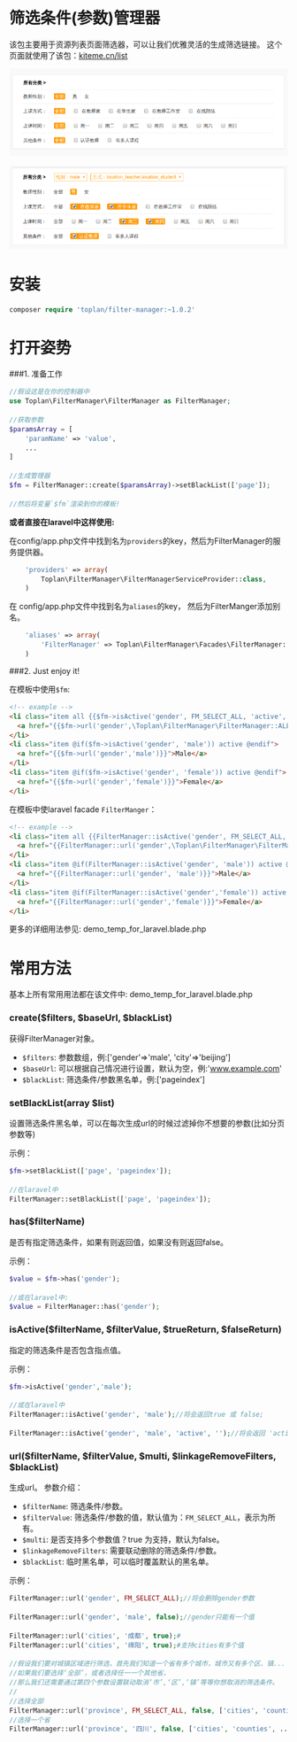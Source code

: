 # 筛选条件(参数)管理器

该包主要用于资源列表页面筛选器，可以让我们优雅灵活的生成筛选链接。
这个页面就使用了该包：[kiteme.cn/list](http://kiteme.cn/list)

![demo image](fm-demo.png)

![demo image](fm-demo2.png)

# 安装

```php
composer require 'toplan/filter-manager:~1.0.2'
```

# 打开姿势

###1. 准备工作

```php
//假设这是在你的控制器中
use Toplan\FilterManager\FilterManager as FilterManager;

//获取参数
$paramsArray = [
    'paramName' => 'value',
    ...
]

//生成管理器
$fm = FilterManager::create($paramsArray)->setBlackList(['page']);

//然后将变量`$fm`渲染到你的模板!
```

**或者直接在laravel中这样使用:**

在config/app.php文件中找到名为`providers`的key，然后为FilterManager的服务提供器。
```php
    'providers' => array(
        Toplan\FilterManager\FilterManagerServiceProvider::class,
    )
```

在 config/app.php文件中找到名为`aliases`的key， 然后为FilterManger添加别名。
```php
    'aliases' => array(
        'FilterManager' => Toplan\FilterManager\Facades\FilterManager::class,
    )
```

###2. Just enjoy it!

在模板中使用`$fm`:
```html
<!-- example -->
<li class="item all {{$fm->isActive('gender', FM_SELECT_ALL, 'active', '')}}">
  <a href="{{$fm->url('gender',\Toplan\FilterManager\FilterManager::ALL)}}">All</a>
</li>
<li class="item @if($fm->isActive('gender', 'male')) active @endif">
  <a href="{{$fm->url('gender','male')}}">Male</a>
</li>
<li class="item @if($fm->isActive('gender', 'female')) active @endif">
  <a href="{{$fm->url('gender','female')}}">Female</a>
</li>
```

在模板中使laravel facade `FilterManger`：
```html
<!-- example -->
<li class="item all {{FilterManager::isActive('gender', FM_SELECT_ALL, 'active', '')}}">
  <a href="{{FilterManager::url('gender',\Toplan\FilterManager\FilterManager::ALL)}}">All</a>
</li>
<li class="item @if(FilterManager::isActive('gender', 'male')) active @endif">
  <a href="{{FilterManager::url('gender', 'male')}}">Male</a>
</li>
<li class="item @if(FilterManager::isActive('gender','female')) active @endif">
  <a href="{{FilterManager::url('gender','female')}}">Female</a>
</li>
```

更多的详细用法参见: demo_temp_for_laravel.blade.php

# 常用方法

基本上所有常用用法都在该文件中: demo_temp_for_laravel.blade.php

### create($filters, $baseUrl, $blackList)

获得FilterManager对象。

- `$filters`: 参数数组，例:['gender'=>'male', 'city'=>'beijing']
- `$baseUrl`: 可以根据自己情况进行设置，默认为空，例:'www.example.com'
- `$blackList`: 筛选条件/参数黑名单，例:['pageindex']

### setBlackList(array $list)

设置筛选条件黑名单，可以在每次生成url的时候过滤掉你不想要的参数(比如分页参数等)

示例：
```php
$fm->setBlackList(['page', 'pageindex']);

//在laravel中
FilterManager::setBlackList(['page', 'pageindex']);
```

### has($filterName)

是否有指定筛选条件，如果有则返回值，如果没有则返回false。

示例：
```php
$value = $fm->has('gender');

//或在laravel中:
$value = FilterManager::has('gender');
```

### isActive($filterName, $filterValue, $trueReturn, $falseReturn)

指定的筛选条件是否包含指点值。

示例：
```php
$fm->isActive('gender','male');

//或在laravel中
FilterManager::isActive('gender', 'male');//将会返回true 或 false;

FilterManager::isActive('gender', 'male', 'active', '');//将会返回 'active' 或 '';
```

### url($filterName, $filterValue, $multi, $linkageRemoveFilters, $blackList)

生成url。
参数介绍：
- `$filterName`: 筛选条件/参数。
- `$filterValue`: 筛选条件/参数的值，默认值为：`FM_SELECT_ALL`，表示为所有。
- `$multi`: 是否支持多个参数值？true 为支持，默认为false。
- `$linkageRemoveFilters`: 需要联动删除的筛选条件/参数。
- `$blackList`: 临时黑名单，可以临时覆盖默认的黑名单。

示例：
```php
FilterManager::url('gender', FM_SELECT_ALL);//将会删除gender参数

FilterManager::url('gender', 'male', false);//gender只能有一个值

FilterManager::url('cities', '成都', true);#
FilterManager::url('cities', '绵阳', true);#支持cities有多个值

//假设我们要对城镇区域进行筛选，首先我们知道一个省有多个城市，城市又有多个区、镇...
//如果我们要选择‘全部’，或者选择任一一个其他省，
//那么我们还需要通过第四个参数设置联动取消‘市’,‘区’,‘镇’等等你想取消的筛选条件。
//
//选择全部
FilterManager::url('province', FM_SELECT_ALL, false, ['cities', 'counties', ...]);//联动删除cities等条件
//选择一个省
FilterManager::url('province', '四川', false, ['cities', 'counties', ...]);//联动删除cities等条件
